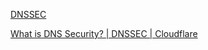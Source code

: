 
[DNSSEC](https://howdnssec.works/)

[What is DNS Security? | DNSSEC | Cloudflare](https://www.cloudflare.com/learning/dns/dns-security/)
